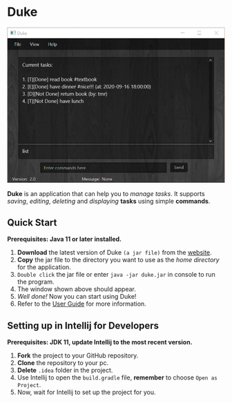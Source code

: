 # Duke

![GitHub Logo](docs/Ui.png)

**Duke** is an application that can help you to *manage tasks*. It supports *saving*, *editing*, *deleting* and 
*displaying* **tasks** using simple **commands**.

## Quick Start

**Prerequisites: Java 11 or later installed.**

1. **Download** the latest version of Duke `(a jar file)` from the [website](https://github.com/Ma-Yueran/ip/releases).
1. **Copy** the jar file to the directory you want to use as the *home directory* for the application.
1. `Double click` the jar file or enter `java -jar duke.jar` in console to run the program.
1. The window shown above should appear.
1. *Well done!* Now you can start using Duke!
1. Refer to the [User Guide](https://ma-yueran.github.io/ip/) for more information.

## Setting up in Intellij for Developers

**Prerequisites: JDK 11, update Intellij to the most recent version.**

1. **Fork** the project to your GitHub repository.
1. **Clone** the repository to your pc.
1. **Delete** `.idea` folder in the project.
1. Use Intellij to open the `build.gradle` file, **remember** to choose `Open as Project`.
1. Now, wait for Intellij to set up the project for you.